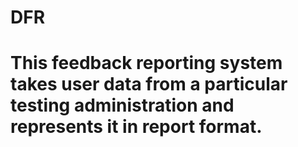 # DFR
# This feedback reporting system takes user data from a particular testing administration and represents it in report format.
# 
